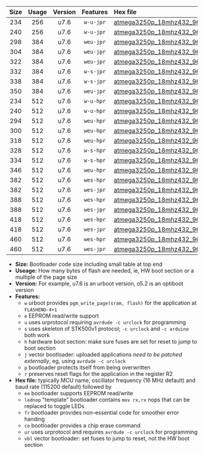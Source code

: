 |Size|Usage|Version|Features|Hex file|
|:-:|:-:|:-:|:-:|:--|
|234|256|u7.6|`w-u-jpr`|[atmega3250p_18mhz432_9600bps_ur_vbl.hex](https://raw.githubusercontent.com/stefanrueger/urboot/main//atmega3250p_18mhz432_9600bps_ur_vbl.hex)|
|240|256|u7.6|`w-u-jpr`|[atmega3250p_18mhz432_9600bps_lednop_ur_vbl.hex](https://raw.githubusercontent.com/stefanrueger/urboot/main//atmega3250p_18mhz432_9600bps_lednop_ur_vbl.hex)|
|298|384|u7.6|`weu-jpr`|[atmega3250p_18mhz432_9600bps_ee_ur_vbl.hex](https://raw.githubusercontent.com/stefanrueger/urboot/main//atmega3250p_18mhz432_9600bps_ee_ur_vbl.hex)|
|304|384|u7.6|`weu-jpr`|[atmega3250p_18mhz432_9600bps_ee_lednop_ur_vbl.hex](https://raw.githubusercontent.com/stefanrueger/urboot/main//atmega3250p_18mhz432_9600bps_ee_lednop_ur_vbl.hex)|
|322|384|u7.6|`weu-jpr`|[atmega3250p_18mhz432_9600bps_ee_lednop_fr_ur_vbl.hex](https://raw.githubusercontent.com/stefanrueger/urboot/main//atmega3250p_18mhz432_9600bps_ee_lednop_fr_ur_vbl.hex)|
|332|384|u7.6|`w-s-jpr`|[atmega3250p_18mhz432_9600bps_vbl.hex](https://raw.githubusercontent.com/stefanrueger/urboot/main//atmega3250p_18mhz432_9600bps_vbl.hex)|
|338|384|u7.6|`w-s-jpr`|[atmega3250p_18mhz432_9600bps_lednop_vbl.hex](https://raw.githubusercontent.com/stefanrueger/urboot/main//atmega3250p_18mhz432_9600bps_lednop_vbl.hex)|
|350|384|u7.6|`weu-jpr`|[atmega3250p_18mhz432_9600bps_ee_lednop_fr_ce_ur_vbl.hex](https://raw.githubusercontent.com/stefanrueger/urboot/main//atmega3250p_18mhz432_9600bps_ee_lednop_fr_ce_ur_vbl.hex)|
|234|512|u7.6|`w-u-hpr`|[atmega3250p_18mhz432_9600bps_ur.hex](https://raw.githubusercontent.com/stefanrueger/urboot/main//atmega3250p_18mhz432_9600bps_ur.hex)|
|240|512|u7.6|`w-u-hpr`|[atmega3250p_18mhz432_9600bps_lednop_ur.hex](https://raw.githubusercontent.com/stefanrueger/urboot/main//atmega3250p_18mhz432_9600bps_lednop_ur.hex)|
|294|512|u7.6|`weu-hpr`|[atmega3250p_18mhz432_9600bps_ee_ur.hex](https://raw.githubusercontent.com/stefanrueger/urboot/main//atmega3250p_18mhz432_9600bps_ee_ur.hex)|
|300|512|u7.6|`weu-hpr`|[atmega3250p_18mhz432_9600bps_ee_lednop_ur.hex](https://raw.githubusercontent.com/stefanrueger/urboot/main//atmega3250p_18mhz432_9600bps_ee_lednop_ur.hex)|
|318|512|u7.6|`weu-hpr`|[atmega3250p_18mhz432_9600bps_ee_lednop_fr_ur.hex](https://raw.githubusercontent.com/stefanrueger/urboot/main//atmega3250p_18mhz432_9600bps_ee_lednop_fr_ur.hex)|
|328|512|u7.6|`w-s-hpr`|[atmega3250p_18mhz432_9600bps.hex](https://raw.githubusercontent.com/stefanrueger/urboot/main//atmega3250p_18mhz432_9600bps.hex)|
|334|512|u7.6|`w-s-hpr`|[atmega3250p_18mhz432_9600bps_lednop.hex](https://raw.githubusercontent.com/stefanrueger/urboot/main//atmega3250p_18mhz432_9600bps_lednop.hex)|
|346|512|u7.6|`weu-hpr`|[atmega3250p_18mhz432_9600bps_ee_lednop_fr_ce_ur.hex](https://raw.githubusercontent.com/stefanrueger/urboot/main//atmega3250p_18mhz432_9600bps_ee_lednop_fr_ce_ur.hex)|
|382|512|u7.6|`wes-hpr`|[atmega3250p_18mhz432_9600bps_ee.hex](https://raw.githubusercontent.com/stefanrueger/urboot/main//atmega3250p_18mhz432_9600bps_ee.hex)|
|382|512|u7.6|`wes-jpr`|[atmega3250p_18mhz432_9600bps_ee_vbl.hex](https://raw.githubusercontent.com/stefanrueger/urboot/main//atmega3250p_18mhz432_9600bps_ee_vbl.hex)|
|388|512|u7.6|`wes-hpr`|[atmega3250p_18mhz432_9600bps_ee_lednop.hex](https://raw.githubusercontent.com/stefanrueger/urboot/main//atmega3250p_18mhz432_9600bps_ee_lednop.hex)|
|388|512|u7.6|`wes-jpr`|[atmega3250p_18mhz432_9600bps_ee_lednop_vbl.hex](https://raw.githubusercontent.com/stefanrueger/urboot/main//atmega3250p_18mhz432_9600bps_ee_lednop_vbl.hex)|
|418|512|u7.6|`wes-hpr`|[atmega3250p_18mhz432_9600bps_ee_lednop_fr.hex](https://raw.githubusercontent.com/stefanrueger/urboot/main//atmega3250p_18mhz432_9600bps_ee_lednop_fr.hex)|
|418|512|u7.6|`wes-jpr`|[atmega3250p_18mhz432_9600bps_ee_lednop_fr_vbl.hex](https://raw.githubusercontent.com/stefanrueger/urboot/main//atmega3250p_18mhz432_9600bps_ee_lednop_fr_vbl.hex)|
|460|512|u7.6|`wes-hpr`|[atmega3250p_18mhz432_9600bps_ee_lednop_fr_ce.hex](https://raw.githubusercontent.com/stefanrueger/urboot/main//atmega3250p_18mhz432_9600bps_ee_lednop_fr_ce.hex)|
|460|512|u7.6|`wes-jpr`|[atmega3250p_18mhz432_9600bps_ee_lednop_fr_ce_vbl.hex](https://raw.githubusercontent.com/stefanrueger/urboot/main//atmega3250p_18mhz432_9600bps_ee_lednop_fr_ce_vbl.hex)|

- **Size:** Bootloader code size including small table at top end
- **Useage:** How many bytes of flash are needed, ie, HW boot section or a multiple of the page size
- **Version:** For example, u7.6 is an urboot version, o5.2 is an optiboot version
- **Features:**
  + `w` urboot provides `pgm_write_page(sram, flash)` for the application at `FLASHEND-4+1`
  + `e` EEPROM read/write support
  + `u` uses urprotocol requiring `avrdude -c urclock` for programming
  + `s` uses skeleton of STK500v1 protocol; `-c urclock` and `-c arduino` both work
  + `h` hardware boot section: make sure fuses are set for reset to jump to boot section
  + `j` vector bootloader: uploaded applications *need to be patched externally*, eg, using `avrdude -c urclock`
  + `p` bootloader protects itself from being overwritten
  + `r` preserves reset flags for the application in the register R2
- **Hex file:** typically MCU name, oscillator frequency (16 MHz default) and baud rate (115200 default) followed by
  + `ee` bootloader supports EEPROM read/write
  + `lednop` "template" bootloader contains `mov rx,rx` nops that can be replaced to toggle LEDs
  + `fr` bootloader provides non-essential code for smoother error handing
  + `ce` bootloader provides a chip erase command
  + `ur` uses urprotocol and requires `avrdude -c urclock` for programming
  + `vbl` vector bootloader: set fuses to jump to reset, not the HW boot section
